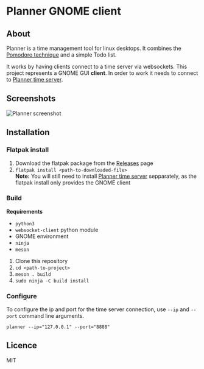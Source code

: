 # Planner GNOME client

## About
Planner is a time management tool for linux desktops.
It combines the [Pomodoro technique](https://en.wikipedia.org/wiki/Pomodoro_Technique) and a simple Todo list.

It works by having clients connect to a time server via websockets.
This project represents a GNOME GUI **client**.
In order to work it needs to connect to [Planner time server](https://gitlab.com/i2002/planner-time-server).

## Screenshots
![Planner screenshot](https://gitlab.com/i2002/planner-gnome-client/raw/master/screenshots/planner.png)

## Installation
### Flatpak install
1. Download the flatpak package from the [Releases](https://gitlab.com/i2002/planner-gnome-client/-/releases) page
2. `flatpak install <path-to-downloaded-file>`\
**Note:** You will still need to install [Planner time server](https://gitlab.com/i2002/planner-time-server) sepparately, as the flatpak install only provides the GNOME client

### Build
**Requirements**
- `python3`
- `websocket-client` python module
- GNOME environment
- `ninja`
- `meson`

1. Clone this repository
2. `cd <path-to-project>`
3. `meson . build`
4. `sudo ninja -C build install`

### Configure
To configure the ip and port for the time server connection, use `--ip` and `--port` command line arguments.

`planner --ip="127.0.0.1" --port="8888"`

## Licence
MIT

